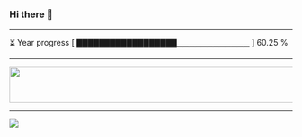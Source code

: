 ### Hi there 👋
---
⏳ Year progress [ ██████████████████▁▁▁▁▁▁▁▁▁▁▁▁ ] 60.25 %

---

<a href="https://dev.chrisewart.com/spotify?open">
    <img src="https://dev.chrisewart.com/spotify" width="540" height="64">
</a> 


---
![](https://komarev.com/ghpvc/?username=ChrisE217&color=656d6f&abbreviated=true&label=Views&style=for-the-badge)

